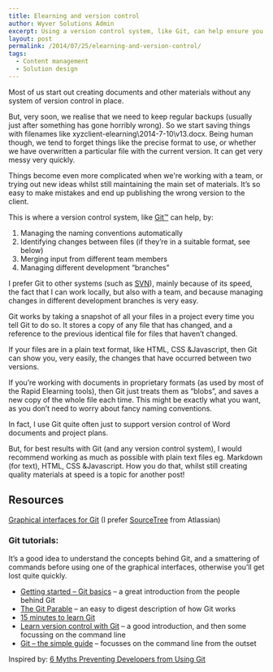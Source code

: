 ```yaml
---
title: Elearning and version control
author: Wyver Solutions Admin
excerpt: Using a version control system, like Git, can help ensure you release the right version of materials to your client, and minimise confusion. I provide a brief introduction to Git, and pointers for where to go for good advice.
layout: post
permalink: /2014/07/25/elearning-and-version-control/
tags:
  - Content management
  - Solution design
---
```

Most of us start out creating documents and other materials without any system of version control in place.

But, very soon, we realise that we need to keep regular backups (usually just after something has gone horribly wrong). So we start saving things with filenames like xyzclient-elearning\2014-7-10\v13.docx. Being human though, we tend to forget things like the precise format to use, or whether we have overwritten a particular file with the current version. It can get very messy very quickly.

Things become even more complicated when we're working with a team, or trying out new ideas whilst still maintaining the main set of materials. It&#8217;s so easy to make mistakes and end up publishing the wrong version to the client.

This is where a version control system, like <a href="http://git-scm.com/" target="_blank">Git™</a> can help, by:

  1. Managing the naming conventions automatically
  2. Identifying changes between files (if they&#8217;re in a suitable format, see below)
  3. Merging input from different team members
  4. Managing different development &#8220;branches&#8221;

I prefer Git to other systems (such as <a title="Apache Subversion" href="http://subversion.apache.org/" target="_blank">SVN</a>), mainly because of its speed, the fact that I can work locally, but also with a team, and because managing changes in different development branches is very easy.

Git works by taking a snapshot of all your files in a project every time you tell Git to do so. It stores a copy of any file that has changed, and a reference to the previous identical file for files that haven&#8217;t changed.

If your files are in a plain text format, like HTML, CSS &amp;Javascript, then Git can show you, very easily, the changes that have occurred between two versions.

If you&#8217;re working with documents in proprietary formats (as used by most of the Rapid Elearning tools), then Git just treats them as &#8220;blobs&#8221;, and saves a new copy of the whole file each time. This might be exactly what you want, as you don&#8217;t need to worry about fancy naming conventions.

In fact, I use Git quite often just to support version control of Word documents and project plans.

But, for best results with Git (and any version control system), I would recommend working as much as possible with plain text files eg. Markdown (for text), HTML, CSS &amp;Javascript. How you do that, whilst still creating quality materials at speed is a topic for another post!

## Resources

<a href="http://git-scm.com/downloads/guis" target="_blank">Graphical interfaces for Git</a> (I prefer <a href="http://www.sourcetreeapp.com/" target="_blank">SourceTree</a> from Atlassian)

### Git tutorials:

It&#8217;s a good idea to understand the concepts behind Git, and a smattering of commands before using one of the graphical interfaces, otherwise you&#8217;ll get lost quite quickly.

  * <a href="http://git-scm.com/book/en/Getting-Started-Git-Basics" target="_blank">Getting started &#8211; Git basics</a> &#8211; a great introduction from the people behind Git
  * <a style="font-style: normal;" href="http://tom.preston-werner.com/2009/05/19/the-git-parable.html" target="_blank">The Git Parable</a> &#8211; an easy to digest description of how Git works
  * <a style="font-style: normal;" href="https://try.github.io/levels/1/challenges/1" target="_blank">15 minutes to learn Git</a>
  * <a style="font-style: normal;" href="http://www.git-tower.com/learn/ebook/command-line/introduction" target="_blank">Learn version control with Git</a> &#8211; a good introduction, and then some focussing on the command line
  * <a style="font-style: normal;" href="http://rogerdudler.github.io/git-guide/" target="_blank">Git &#8211; the simple guide</a> &#8211; focusses on the command line from the outset

<p class="p1">
  Inspired by: <a href="http://sixrevisions.com/web-development/git-myths/" target="_blank">6 Myths Preventing Developers from Using Git</a>
</p>

 [1]: http://git-scm.com/
